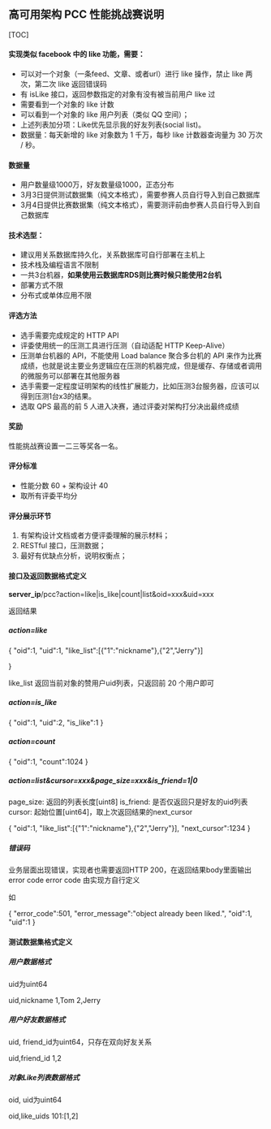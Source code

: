 ## 高可用架构 PCC 性能挑战赛说明

[TOC]

#### 实现类似 facebook 中的 like 功能，需要：

* 可以对一个对象（一条feed、文章、或者url）进行 like 操作，禁止 like 两次，第二次 like 返回错误码
* 有 isLike 接口，返回参数指定的对象有没有被当前用户 like 过
* 需要看到一个对象的 like 计数
* 可以看到一个对象的 like 用户列表（类似 QQ 空间）；
* 上述列表加分项：Like优先显示我的好友列表(social list)。
* 数据量：每天新增的 like 对象数为 1 千万，每秒 like 计数器查询量为 30 万次 / 秒。


#### 数据量

- 用户数量级1000万，好友数量级1000，正态分布
- 3月3日提供测试数据集（纯文本格式），需要参赛人员自行导入到自己数据库
- 3月4日提供比赛数据集（纯文本格式），需要测评前由参赛人员自行导入到自己数据库

#### 技术选型：

- 建议用关系数据库持久化，关系数据库可自行部署在主机上
- 技术栈及编程语言不限制
- 一共3台机器，**如果使用云数据库RDS则比赛时候只能使用2台机**
- 部署方式不限
- 分布式或单体应用不限

#### 评选方法

- 选手需要完成规定的 HTTP API
- 评委使用统一的压测工具进行压测（自动适配 HTTP Keep-Alive）
- 压测单台机器的 API，不能使用 Load balance 聚合多台机的 API 来作为比赛成绩，也就是说主要业务逻辑应在压测的机器完成，但是缓存、存储或者调用的微服务可以部署在其他服务器
- 选手需要一定程度证明架构的线性扩展能力，比如压测3台服务器，应该可以得到压测1台x3的结果。
- 选取 QPS 最高的前 5 人进入决赛，通过评委对架构打分决出最终成绩

#### 奖励

性能挑战赛设置一二三等奖各一名。


#### 评分标准

- 性能分数 60 + 架构设计 40
- 取所有评委平均分

#### 评分展示环节

1. 有架构设计文档或者方便评委理解的展示材料；
2. RESTful 接口，压测数据；
3. 最好有优缺点分析，说明权衡点；

#### 接口及返回数据格式定义

**server_ip**/pcc?action=like|is_like|count|list&oid=xxx&uid=xxx

返回结果

##### action=like

{
"oid":1,
"uid":1,
"like_list":[{"1":"nickname"},{"2","Jerry"}]
 
}

like_list 返回当前对象的赞用户uid列表，只返回前 20 个用户即可

##### action=is_like

{
"oid":1,
"uid":2,
"is_like":1
}

##### action=count

{
"oid":1,
"count":1024
}

##### action=list&cursor=xxx&page_size=xxx&is_friend=1|0

page_size: 返回的列表长度[uint8]
is_friend: 是否仅返回只是好友的uid列表
cursor: 起始位置[uint64]，取上次返回结果的next_cursor

{
"oid":1,
"like_list":[{"1":"nickname"},{"2","Jerry"}],
"next_cursor":1234
}

##### 错误码
业务层面出现错误，实现者也需要返回HTTP 200，在返回结果body里面输出error code
error code 由实现方自行定义

如

{
"error_code":501,
"error_message":"object already been liked.",
"oid":1,
"uid":1
}


#### 测试数据集格式定义

##### 用户数据格式
uid为uint64

uid,nickname
1,Tom
2,Jerry

##### 用户好友数据格式
uid, friend_id为uint64，只存在双向好友关系

uid,friend_id
1,2

##### 对象Like列表数据格式
oid, uid为uint64

oid,like_uids
101:[1,2]
